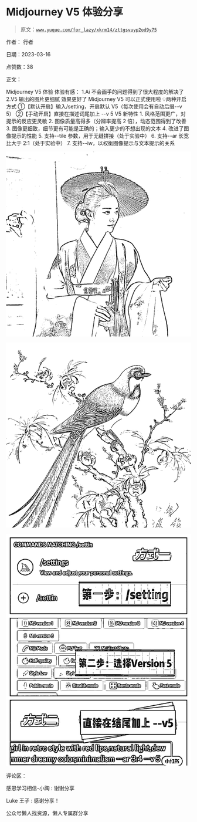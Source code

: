 # Midjourney V5 体验分享

> 原文：[`www.yuque.com/for_lazy/xkrm14/zttgsvuyp2od9y75`](https://www.yuque.com/for_lazy/xkrm14/zttgsvuyp2od9y75)



作者： 行者



日期：2023-03-16



点赞数：38



正文：



Midjourney V5 体验 体验有感： 1.Ai 不会画手的问题得到了很大程度的解决了 2.V5 输出的图片更细腻 效果更好了 Midjourney V5 可以正式使用啦 💡两种开启方式 ①【默认开启】输入/setting，开启默认 V5（每次使用会有自动后缀--v 5） ②【手动开启】直接在描述词尾加上 --v 5 V5 新特性 1\. 风格范围更广，对提示的反应更灵敏 2\. 图像质量高得多（分辨率提高 2 倍），动态范围得到了改善 3. 图像更细致，细节更有可能是正确的；输入更少的不想出现的文本 4\. 改进了图像提示的性能 5\. 支持--tile 参数，用于无缝拼接（处于实验中） 6. 支持--ar 长宽比大于 2:1（处于实验中） 7\. 支持--iw，以权衡图像提示与文本提示的关系



![](img/0360c482ac340313ceb2aded5e0d0fc5.png)  

![](img/ee80a18772a8e35626ccda6f50d152d7.png)  

![](img/f878920e8b0a49e40bca069a216c85d2.png)  

评论区：



感恩学习相信-小陶 : 谢谢分享



Luke 王子 : 感谢分享！



公众号懒人找资源，懒人专属群分享

